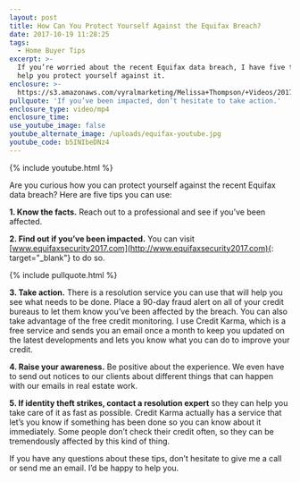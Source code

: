 ```yaml
---
layout: post
title: How Can You Protect Yourself Against the Equifax Breach?
date: 2017-10-19 11:28:25
tags:
  - Home Buyer Tips
excerpt: >-
  If you’re worried about the recent Equifax data breach, I have five tips to
  help you protect yourself against it.
enclosure: >-
  https://s3.amazonaws.com/vyralmarketing/Melissa+Thompson/+Videos/2017/October/Memphis+Real+Estate+Agent-+How+Can+You+Protect+Yourself+Against+the+Equifax+Breach%253F.mp4
pullquote: 'If you’ve been impacted, don’t hesitate to take action.'
enclosure_type: video/mp4
enclosure_time:
use_youtube_image: false
youtube_alternate_image: /uploads/equifax-youtube.jpg
youtube_code: b5INIbeDNz4
---
```



{% include youtube.html %}

Are you curious how you can protect yourself against the recent Equifax data breach? Here are five tips you can use:

**1. Know the facts.** Reach out to a professional and see if you’ve been affected.

**2. Find out if you’ve been impacted.** You can visit [www.equifaxsecurity2017.com](http://www.equifaxsecurity2017.com){: target="_blank"} to do so.

{% include pullquote.html %}

**3. Take action.** There is a resolution service you can use that will help you see what needs to be done. Place a 90-day fraud alert on all of your credit bureaus to let them know you’ve been affected by the breach. You can also take advantage of the free credit monitoring. I use Credit Karma, which is a free service and sends you an email once a month to keep you updated on the latest developments and lets you know what you can do to improve your credit.

**4. Raise your awareness.** Be positive about the experience. We even have to send out notices to our clients about different things that can happen with our emails in real estate work.

**5. If identity theft strikes, contact a resolution expert** so they can help you take care of it as fast as possible. Credit Karma actually has a service that let’s you know if something has been done so you can know about it immediately. Some people don’t check their credit often, so they can be tremendously affected by this kind of thing.

If you have any questions about these tips, don’t hesitate to give me a call or send me an email. I’d be happy to help you.
